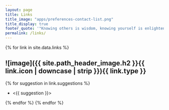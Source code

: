```yaml
---
layout: page
title: Links
title_image: "apps/preferences-contact-list.png"
title_display: true
footer_quote: '"Knowing others is wisdom, knowing yourself is enlightenment."---Laozi'
permalink: /links/
---
```


{% for link in site.data.links %}

## ![image]({{ site.path_header_image.h2 }}{{ link.icon | downcase | strip }}){{ link.type }}

{% for suggestion in link.suggestions %}

- <{{ suggestion }}>

{% endfor %}
{% endfor %}
